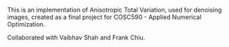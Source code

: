 This is an implementation of Anisotropic Total Variation, used for denoising images, created as a final project for COSC590 - Applied Numerical Optimization.

Collaborated with Vaibhav Shah and Frank Chiu.
